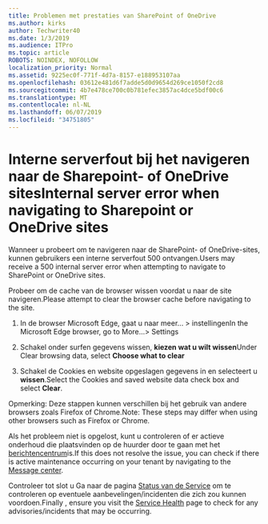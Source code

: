 ```yaml
---
title: Problemen met prestaties van SharePoint of OneDrive
ms.author: kirks
author: Techwriter40
ms.date: 1/3/2019
ms.audience: ITPro
ms.topic: article
ROBOTS: NOINDEX, NOFOLLOW
localization_priority: Normal
ms.assetid: 9225ec0f-771f-4d7a-8157-e188953107aa
ms.openlocfilehash: 03612e481d6f7adde5d0d9654d269ce1050f2cd8
ms.sourcegitcommit: 4b7e478ce700c0b781efec3857ac4dce5bdf00c6
ms.translationtype: MT
ms.contentlocale: nl-NL
ms.lasthandoff: 06/07/2019
ms.locfileid: "34751805"
---
```

# <a name="internal-server-error-when-navigating-to-sharepoint-or-onedrive-sites"></a><span data-ttu-id="e3bef-102">Interne serverfout bij het navigeren naar de Sharepoint- of OneDrive sites</span><span class="sxs-lookup"><span data-stu-id="e3bef-102">Internal server error when navigating to Sharepoint or OneDrive sites</span></span>

<span data-ttu-id="e3bef-103">Wanneer u probeert om te navigeren naar de SharePoint- of OneDrive-sites, kunnen gebruikers een interne serverfout 500 ontvangen.</span><span class="sxs-lookup"><span data-stu-id="e3bef-103">Users may receive a 500 internal server error when attempting to navigate to SharePoint or OneDrive sites.</span></span> 

<span data-ttu-id="e3bef-104">Probeer om de cache van de browser wissen voordat u naar de site navigeren.</span><span class="sxs-lookup"><span data-stu-id="e3bef-104">Please attempt to clear the browser cache before navigating to the site.</span></span>


1. <span data-ttu-id="e3bef-105">In de browser Microsoft Edge, gaat u naar meer... > instellingen</span><span class="sxs-lookup"><span data-stu-id="e3bef-105">In the Microsoft Edge browser, go to More...> Settings</span></span>

2. <span data-ttu-id="e3bef-106">Schakel onder surfen gegevens wissen, **kiezen wat u wilt wissen**</span><span class="sxs-lookup"><span data-stu-id="e3bef-106">Under Clear browsing data, select **Choose what to clear**</span></span>

3. <span data-ttu-id="e3bef-107">Schakel de Cookies en website opgeslagen gegevens in en selecteert u **wissen**.</span><span class="sxs-lookup"><span data-stu-id="e3bef-107">Select the Cookies and saved website data check box and select **Clear**.</span></span>

<span data-ttu-id="e3bef-108">Opmerking: Deze stappen kunnen verschillen bij het gebruik van andere browsers zoals Firefox of Chrome.</span><span class="sxs-lookup"><span data-stu-id="e3bef-108">Note: These steps may differ when using other browsers such as Firefox or Chrome.</span></span>

<span data-ttu-id="e3bef-109">Als het probleem niet is opgelost, kunt u controleren of er actieve onderhoud die plaatsvinden op de huurder door te gaan met het [berichtencentrum](https://portal.office.com/adminportal/home#/MessageCenter)is.</span><span class="sxs-lookup"><span data-stu-id="e3bef-109">If this does not resolve the issue, you can check if there is active maintenance occurring on your tenant by navigating to the [Message center](https://portal.office.com/adminportal/home#/MessageCenter).</span></span>

<span data-ttu-id="e3bef-110">Controleer tot slot u Ga naar de pagina [Status van de Service](https://portal.office.com/adminportal/home#/servicehealth) om te controleren op eventuele aanbevelingen/incidenten die zich zou kunnen voordoen.</span><span class="sxs-lookup"><span data-stu-id="e3bef-110">Finally , ensure you visit the [Service Health](https://portal.office.com/adminportal/home#/servicehealth) page to check for any advisories/incidents that may be occurring.</span></span>

